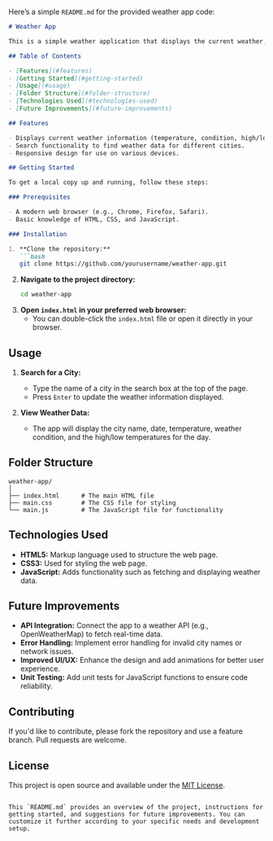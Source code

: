 Here’s a simple `README.md` for the provided weather app code:

```markdown
# Weather App

This is a simple weather application that displays the current weather, including temperature, weather condition, and high/low temperatures for a specific location. The app includes a search functionality to find the weather for any city.

## Table of Contents

- [Features](#features)
- [Getting Started](#getting-started)
- [Usage](#usage)
- [Folder Structure](#folder-structure)
- [Technologies Used](#technologies-used)
- [Future Improvements](#future-improvements)

## Features

- Displays current weather information (temperature, condition, high/low).
- Search functionality to find weather data for different cities.
- Responsive design for use on various devices.

## Getting Started

To get a local copy up and running, follow these steps:

### Prerequisites

- A modern web browser (e.g., Chrome, Firefox, Safari).
- Basic knowledge of HTML, CSS, and JavaScript.

### Installation

1. **Clone the repository:**
   ```bash
   git clone https://github.com/yourusername/weather-app.git
   ```
2. **Navigate to the project directory:**
   ```bash
   cd weather-app
   ```
3. **Open `index.html` in your preferred web browser:**
   - You can double-click the `index.html` file or open it directly in your browser.

## Usage

1. **Search for a City:** 
   - Type the name of a city in the search box at the top of the page.
   - Press `Enter` to update the weather information displayed.

2. **View Weather Data:** 
   - The app will display the city name, date, temperature, weather condition, and the high/low temperatures for the day.

## Folder Structure

```
weather-app/
│
├── index.html      # The main HTML file
├── main.css        # The CSS file for styling
└── main.js         # The JavaScript file for functionality
```

## Technologies Used

- **HTML5:** Markup language used to structure the web page.
- **CSS3:** Used for styling the web page.
- **JavaScript:** Adds functionality such as fetching and displaying weather data.

## Future Improvements

- **API Integration:** Connect the app to a weather API (e.g., OpenWeatherMap) to fetch real-time data.
- **Error Handling:** Implement error handling for invalid city names or network issues.
- **Improved UI/UX:** Enhance the design and add animations for better user experience.
- **Unit Testing:** Add unit tests for JavaScript functions to ensure code reliability.

## Contributing

If you'd like to contribute, please fork the repository and use a feature branch. Pull requests are welcome.

## License

This project is open source and available under the [MIT License](LICENSE).
```

This `README.md` provides an overview of the project, instructions for getting started, and suggestions for future improvements. You can customize it further according to your specific needs and development setup.
